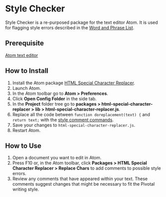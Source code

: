 # Style Checker

Style Checker is a re-purposed package for the text editor Atom. It is used for flagging style errors described in the [Word and Phrase List](https://docs.google.com/spreadsheets/d/1hkadtxR1hY57kK7h5HN4ITHLJleZixCDH_RJPUpNq_A/edit#gid=0).

## Prerequisite

[Atom text editor](https://atom.io/)

## How to Install

  1. Install the Atom package [HTML Special Character Replacer](https://atom.io/packages/html-special-character-replacer).
  1. Launch Atom.
  1. In the Atom toolbar go to **Atom > Preferences**.
  1. Click **Open Config Folder** in the side tab.
  1. In the **Project** folder tree go to **packages > html-special-character-replacer > lib > html-special-character-replacer.js**.
  1. Replace all the code between `function doreplacement(text) {` and `return text;` with the [style comment commands](https://github.com/pivotal-cf-experimental/docs-utility-scripts/blob/master/style-checker/style-comment-commands.txt).
  1. Save your changes to `html-special-character-replacer.js`.
  1. Restart Atom.

## How to Use

  1. Open a document you want to edit in Atom.
  1. Press F10 or, in the Atom toolbar, click **Packages > HTML Special Character Replacer > Replace Chars** to add comments to possible style errors.
  1. Review any comments that have appeared within your text. These comments suggest changes that might be necessary to fit the Pivotal writing style.
